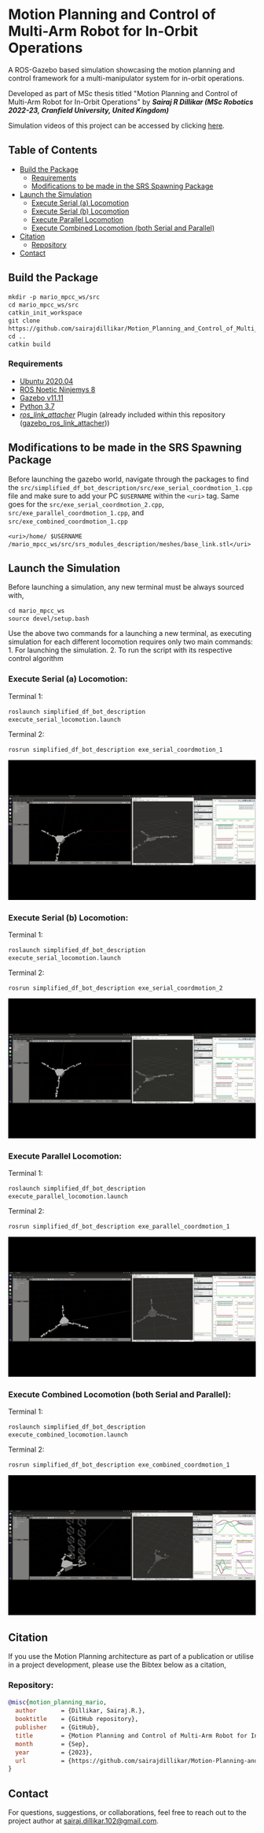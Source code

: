 # Motion Planning and Control of Multi-Arm Robot for In-Orbit Operations
A ROS-Gazebo based simulation showcasing the motion planning and control framework for a multi-manipulator system for in-orbit operations.

Developed as part of MSc thesis titled "Motion Planning and Control of Multi-Arm Robot for In-Orbit Operations" 
by ***Sairaj R Dillikar (MSc Robotics 2022-23, Cranfield University, United Kingdom)***

Simulation videos of this project can be accessed by clicking [here](https://www.youtube.com/playlist?list=PLEi_ShRz2_TyMdzFCyuWxg0li9Z3WaPb6).

## Table of Contents

- [Build the Package](#build-the-package)
    - [Requirements](#requirements)
    - [Modifications to be made in the SRS Spawning Package](#modifications-to-be-made-in-the-srs-spawning-package)
- [Launch the Simulation](#launch-the-simulation)
    - [Execute Serial (a) Locomotion](#execute-serial-a-locomotion)
    - [Execute Serial (b) Locomotion](#execute-serial-b-locomotion)
    - [Execute Parallel Locomotion](#execute-parallel-locomotion)
    - [Execute Combined Locomotion (both Serial and Parallel)](#execute-combined-locomotion-both-serial-and-parallel)
- [Citation](#citation)
    - [Repository](#repository)
- [Contact](#contact)

## Build the Package

````
mkdir -p mario_mpcc_ws/src
cd mario_mpcc_ws/src
catkin_init_workspace
git clone https://github.com/sairajdillikar/Motion_Planning_and_Control_of_Multi_Arm_Robot_for_In_Orbit_Operations.git
cd ..
catkin build
````

### Requirements

- [Ubuntu 2020.04](https://releases.ubuntu.com/focal/)
- [ROS Noetic Ninjemys 8](https://wiki.ros.org/noetic)
- [Gazebo v11.11](https://classic.gazebosim.org/tutorials?tut=ros_installing&cat=connect_ros)
- [Python 3.7](https://www.python.org/downloads/release/python-370/)
- [*ros_link_attacher*](https://github.com/pal-robotics/gazebo_ros_link_attacher) Plugin (already included within this repository ([gazebo_ros_link_attacher](gazebo_ros_link_attacher)))

## Modifications to be made in the SRS Spawning Package

Before launching the gazebo world, navigate through the packages to find the `src/simplified_df_bot_description/src/exe_serial_coordmotion_1.cpp` file and make sure to add your PC `$USERNAME` within the `<uri>` tag. Same goes for the `src/exe_serial_coordmotion_2.cpp`, `src/exe_parallel_coordmotion_1.cpp`, and `src/exe_combined_coordmotion_1.cpp`


    <uri>/home/ $USERNAME /mario_mpcc_ws/src/srs_modules_description/meshes/base_link.stl</uri>


## Launch the Simulation

Before launching a simulation, any new terminal must be always sourced with,

    cd mario_mpcc_ws
    source devel/setup.bash

Use the above two commands for a launching a new terminal, as executing simulation for each different locomotion requires only two main commands: 1. For launching the simulation. 2. To run the script with its respective control algorithm

### Execute Serial (a) Locomotion:

Terminal 1:

    roslaunch simplified_df_bot_description execute_serial_locomotion.launch

Terminal 2:

    rosrun simplified_df_bot_description exe_serial_coordmotion_1

![Serial (a) Locomotion](resources/serial_motion_1.gif)

### Execute Serial (b) Locomotion:

Terminal 1:

    roslaunch simplified_df_bot_description execute_serial_locomotion.launch

Terminal 2:
    
    rosrun simplified_df_bot_description exe_serial_coordmotion_2

![Serial (b) Locomotion](resources/serial_motion_2.gif)

### Execute Parallel Locomotion:

Terminal 1:

    roslaunch simplified_df_bot_description execute_parallel_locomotion.launch

Terminal 2:

    rosrun simplified_df_bot_description exe_parallel_coordmotion_1

![Parallel Locomotion](resources/parallel_motion_1.gif)

### Execute Combined Locomotion (both Serial and Parallel):

Terminal 1:

    roslaunch simplified_df_bot_description execute_combined_locomotion.launch

Terminal 2:

    rosrun simplified_df_bot_description exe_combined_coordmotion_1

![Combined Locomotion (both Serial and Parallel)](resources/combined_coord.gif)

## Citation

If you use the Motion Planning architecture as part of a publication or utilise in a project development, please use the Bibtex below as a citation,

### Repository:
```bibtex
@misc{motion_planning_mario,
  author       = {Dillikar, Sairaj.R.},
  booktitle    = {GitHub repository},
  publisher    = {GitHub},
  title        = {Motion Planning and Control of Multi-Arm Robot for In-Orbit Operations},
  month        = {Sep},
  year         = {2023},
  url          = {https://github.com/sairajdillikar/Motion-Planning-and-Control-of-Multi-Arm-Robot-for-In-Orbit-Operations}
}
```

## Contact

For questions, suggestions, or collaborations, feel free to reach out to the project author at [sairaj.dillikar.102@gmail.com](mailto:sairaj.dillikar.102@gmail.com).
